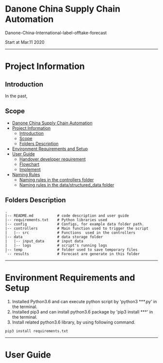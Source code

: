 # Danone China Supply Chain Automation

Danone-China-International-label-offtake-forecast

Start at Mar.11 2020

---
# Project Information
## Introduction

In the past, 

## Scope
<!-- TOC -->

- [Danone China Supply Chain Automation](#danone-china-supply-chain-automation)
- [Project Information](#project-information)
  - [Introduction](#introduction)
  - [Scope](#scope)
  - [Folders Description](#folders-description)
- [Environment Requirements and Setup](#environment-requirements-and-setup)
- [User Guide](#user-guide)
  - [Handover developer requirement](#handover-developer-requirement)
  - [Flowchart](#flowchart)
  - [Implement](#implement)
- [Naming Rules](#naming-rules)
  - [Naming rules in the controllers folder](#naming-rules-in-the-controllers-folder)
  - [Naming rules in the data/structured_data folder](#naming-rules-in-the-structured-data-folder)
       
<!-- /TOC -->

## Folders Description

```
.
|-- README.md           # code description and user guide
|-- requirements.txt    # Python libraries used
|-- config              # Configs, for example data folder path.
|-- controllers         # Main function used to trigger the script
|   |-- src             # Functions  used in the controllers 
|-- data                # data storage folder
|   |-- input_data      # input data
|   |-- logs            # script's running logs
|-- temp                # folder used to save temporary files
`-- results             # Forecast are generate in this folder

```
---
# Environment Requirements and Setup
1. Installed Python3.6 and can execute python script by 'python3 ***.py' in the terminal.
2. Installed pip3 and can install python3.6 package by 'pip3 install ***' in the terminal.
3. Install related python3.6 library, by using following command.
```
pip3 install requirements.txt
```

---
# User Guide

```


